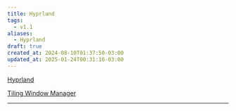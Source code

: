 ```yaml
---
title: Hyprland
tags:
  - v1.1
aliases:
  - Hyprland
draft: true
created_at: 2024-08-10T01:37:50-03:00
updated_at: 2025-01-24T00:31:16-03:00
---
```


[Hyprland](https://hyprland.org/)

[Tiling Window Manager](content/atomos/2024/08/10/Tiling_Window_Manager.md)

---

